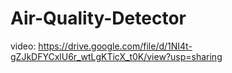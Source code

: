 # Air-Quality-Detector
video: https://drive.google.com/file/d/1NI4t-gZJkDFYCxlU6r_wtLgKTicX_t0K/view?usp=sharing
